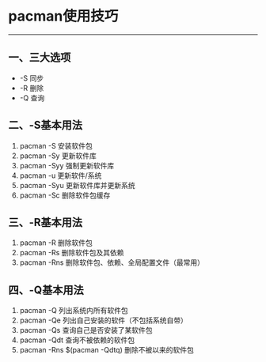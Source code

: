 # pacman使用技巧
---
## 一、三大选项
* -S 同步
* -R 删除
* -Q 查询
## 二、-S基本用法
1. pacman -S <pkg>		安装软件包
2. pacman -Sy			更新软件库
3. pacman -Syy			强制更新软件库
4. pacman -u			更新软件/系统
5. pacman -Syu			更新软件库并更新系统
6. pacman -Sc			删除软件包缓存
## 三、-R基本用法
1. pacman -R <pkg>		删除软件包
2. pacman -Rs <pkg>		删除软件包及其依赖
3. pacman -Rns <pkg>		删除软件包、依赖、全局配置文件（最常用）
## 四、-Q基本用法
1. pacman -Q			列出系统内所有软件包
2. pacman -Qe			列出自己安装的软件（不包括系统自带）
3. pacman -Qs <pkg>		查询自己是否安装了某软件包
4. pacman -Qdt			查询不被依赖的软件包
5. pacman -Rns $(pacman -Qdtq)	删除不被以来的软件包
	
